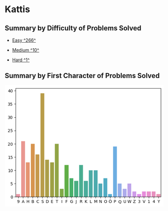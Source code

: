 # Kattis

## Summary by Difficulty of Problems Solved

- [Easy ^266^](easy.md)

- [Medium ^10^](medium.md)

- [Hard ^1^](hard.md)

## Summary by First Character of Problems Solved

![summary-by-first-char](summary-by-first-char.png)
